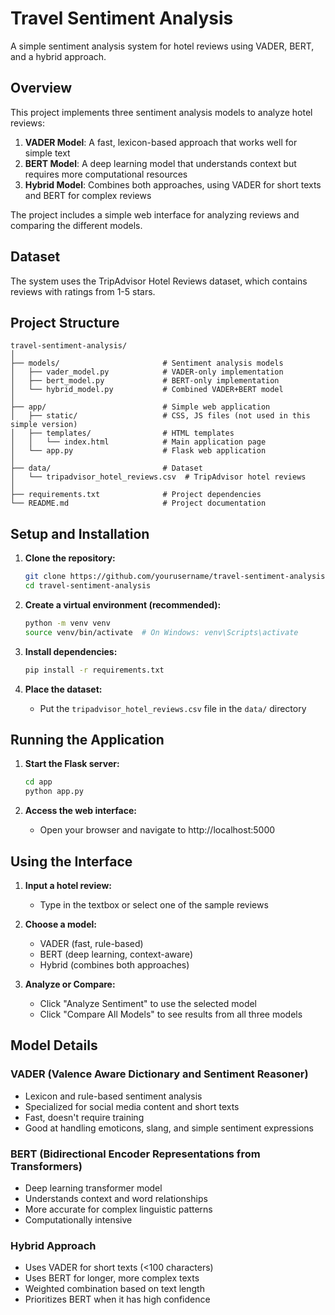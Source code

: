 # Travel Sentiment Analysis

A simple sentiment analysis system for hotel reviews using VADER, BERT, and a hybrid approach.

## Overview

This project implements three sentiment analysis models to analyze hotel reviews:

1. **VADER Model**: A fast, lexicon-based approach that works well for simple text
2. **BERT Model**: A deep learning model that understands context but requires more computational resources
3. **Hybrid Model**: Combines both approaches, using VADER for short texts and BERT for complex reviews

The project includes a simple web interface for analyzing reviews and comparing the different models.

## Dataset

The system uses the TripAdvisor Hotel Reviews dataset, which contains reviews with ratings from 1-5 stars.

## Project Structure

```
travel-sentiment-analysis/
│
├── models/                       # Sentiment analysis models
│   ├── vader_model.py            # VADER-only implementation
│   ├── bert_model.py             # BERT-only implementation
│   └── hybrid_model.py           # Combined VADER+BERT model
│
├── app/                          # Simple web application
│   ├── static/                   # CSS, JS files (not used in this simple version)
│   ├── templates/                # HTML templates
│   │   └── index.html            # Main application page
│   └── app.py                    # Flask web application
│
├── data/                         # Dataset
│   └── tripadvisor_hotel_reviews.csv  # TripAdvisor hotel reviews
│
├── requirements.txt              # Project dependencies
└── README.md                     # Project documentation
```

## Setup and Installation

1. **Clone the repository:**
   ```bash
   git clone https://github.com/yourusername/travel-sentiment-analysis.git
   cd travel-sentiment-analysis
   ```

2. **Create a virtual environment (recommended):**
   ```bash
   python -m venv venv
   source venv/bin/activate  # On Windows: venv\Scripts\activate
   ```

3. **Install dependencies:**
   ```bash
   pip install -r requirements.txt
   ```

4. **Place the dataset:**
   - Put the `tripadvisor_hotel_reviews.csv` file in the `data/` directory

## Running the Application

1. **Start the Flask server:**
   ```bash
   cd app
   python app.py
   ```

2. **Access the web interface:**
   - Open your browser and navigate to http://localhost:5000

## Using the Interface

1. **Input a hotel review:** 
   - Type in the textbox or select one of the sample reviews
   
2. **Choose a model:**
   - VADER (fast, rule-based)
   - BERT (deep learning, context-aware)
   - Hybrid (combines both approaches)
   
3. **Analyze or Compare:**
   - Click "Analyze Sentiment" to use the selected model
   - Click "Compare All Models" to see results from all three models

## Model Details

### VADER (Valence Aware Dictionary and Sentiment Reasoner)
- Lexicon and rule-based sentiment analysis
- Specialized for social media content and short texts
- Fast, doesn't require training
- Good at handling emoticons, slang, and simple sentiment expressions

### BERT (Bidirectional Encoder Representations from Transformers)
- Deep learning transformer model
- Understands context and word relationships
- More accurate for complex linguistic patterns
- Computationally intensive

### Hybrid Approach
- Uses VADER for short texts (<100 characters)
- Uses BERT for longer, more complex texts
- Weighted combination based on text length
- Prioritizes BERT when it has high confidence
